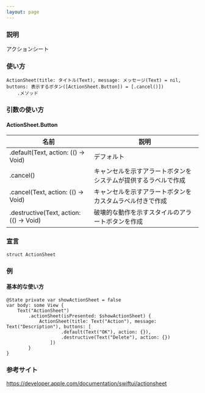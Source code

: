 ```yaml
---
layout: page
---
```


### 説明

アクションシート

### 使い方

    ActionSheet(title: タイトル(Text), message: メッセージ(Text) = nil, buttons: 表示するボタン([ActionSheet.Button]) = [.cancel()])
        .メソッド

### 引数の使い方

#### ActionSheet.Button

| 名前                                      | 説明                              |
| --------------------------------------- | ------------------------------- |
| .default(Text, action: (() -> Void)     | デフォルト                           |
| .cancel()                               | キャンセルを示すアラートボタンをシステムが提供するラベルで作成 |
| .cancel(Text, action: (() -> Void)      | キャンセルを示すアラートボタンをカスタムラベル付きで作成    |
| .destructive(Text, action: (() -> Void) | 破壊的な動作を示すスタイルのアラートボタンを作成        |

### 宣言

    struct ActionSheet

### 例

#### 基本的な使い方

    @State private var showActionSheet = false
    var body: some View {
        Text("ActionSheet")
            .actionSheet(isPresented: $showActionSheet) {
                ActionSheet(title: Text("Action"), message: Text("Description"), buttons: [
                        .default(Text("OK"), action: {}),
                        .destructive(Text("Delete"), action: {})
                    ])
            }
    }

### 参考サイト

<https://developer.apple.com/documentation/swiftui/actionsheet>